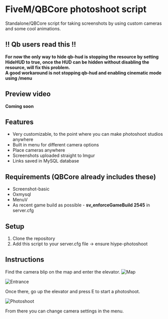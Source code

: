 # FiveM/QBCore photoshoot script
Standalone/QBCore script for taking screenshots by using custom cameras and some cool animations.

## ‼️ Qb users read this ‼️
**For now the only way to hide qb-hud is stopping the resource by setting HideHUD to true, once the HUD can be hidden without disabling the resource, will fix this problem.**<br>
**A good workaround is not stopping qb-hud and enabling cinematic mode using /menu**

## Preview video
**Coming soon**

## Features
* Very customizable, to the point where you can make photoshoot studios anywhere
* Built in menu for different camera options
* Place cameras anywhere
* Screenshots uploaded straight to Imgur
* Links saved in MySQL database

## Requirements (QBCore already includes these)
* Screenshot-basic
* Oxmysql
* MenuV
* As recent game build as possible - **sv_enforceGameBuild 2545** in server.cfg

## Setup
1. Clone the repository
2. Add this script to your server.cfg file -> ensure hiype-photoshoot

## Instructions
Find the camera blip on the map and enter the elevator.
![Map](https://i.imgur.com/gKrcjOq.png)

![Entrance](https://i.imgur.com/wflmMDG.png)

Once there, go up the elevator and press E to start a photoshoot.

![Photoshoot](https://i.imgur.com/bTA6tWb.png)

From there you can change camera settings in the menu.
